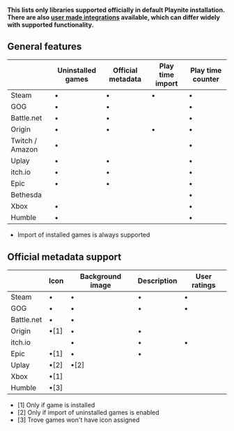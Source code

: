 #### This lists only libraries supported officially in default Playnite installation. There are also [user made integrations](https://playnite.link/forum/forum-7.html) available, which can differ widely with supported functionality.

## General features

|| Uninstalled games | Official metadata | Play time import | Play time counter | 
| - | - | - | - | - |
| Steam | • | • | • | • | 
| GOG | • | • |  | • | 
| Battle.net | • | • |  | • | 
| Origin | • | • | • | • | 
| Twitch / Amazon |  • |  |  | • | 
| Uplay | • | • |  | • | 
| itch.io | • | • |  | • | 
| Epic | • | • |  | • | 
| Bethesda |  |  |  | • | 
| Xbox | • |  |  | • | 
| Humble | • |  |  | • | 

* Import of installed games is always supported

## Official metadata support

| | Icon | Background image | Description | User ratings | 
| - | - | - | - | - |
| Steam | • | • | • | • | 
| GOG | • | • | • | • | 
| Battle.net | • | • |  |  | 
| Origin | •[1] | • | • |  | 
| itch.io |  | • | • | • | 
| Epic | •[1] | • | • | | 
| Uplay| •[2] | •[2] | | | 
| Xbox | •[1] | | | | 
| Humble | •[3] |  | | | 

* [1] Only if game is installed
* [2] Only if import of uninstalled games is enabled
* [3] Trove games won't have icon assigned